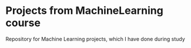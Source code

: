 # Projects from MachineLearning course
Repository for Machine Learning projects, which I have done during study

